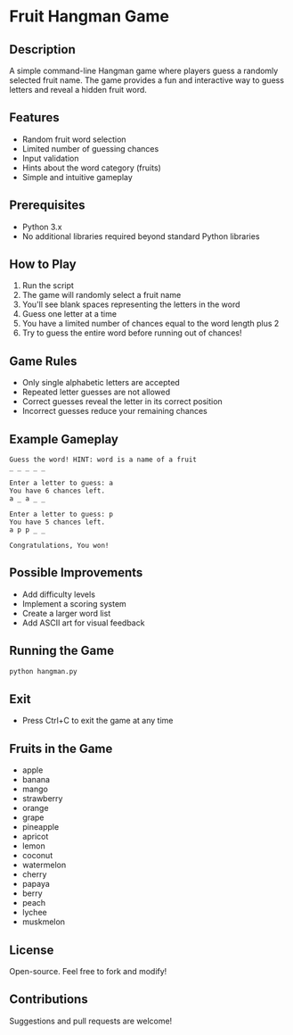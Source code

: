 # Fruit Hangman Game

## Description
A simple command-line Hangman game where players guess a randomly selected fruit name. The game provides a fun and interactive way to guess letters and reveal a hidden fruit word.

## Features
- Random fruit word selection
- Limited number of guessing chances
- Input validation
- Hints about the word category (fruits)
- Simple and intuitive gameplay

## Prerequisites
- Python 3.x
- No additional libraries required beyond standard Python libraries

## How to Play
1. Run the script
2. The game will randomly select a fruit name
3. You'll see blank spaces representing the letters in the word
4. Guess one letter at a time
5. You have a limited number of chances equal to the word length plus 2
6. Try to guess the entire word before running out of chances!

## Game Rules
- Only single alphabetic letters are accepted
- Repeated letter guesses are not allowed
- Correct guesses reveal the letter in its correct position
- Incorrect guesses reduce your remaining chances

## Example Gameplay
```
Guess the word! HINT: word is a name of a fruit
_ _ _ _ _

Enter a letter to guess: a
You have 6 chances left.
a _ a _ _

Enter a letter to guess: p
You have 5 chances left.
a p p _ _

Congratulations, You won!
```

## Possible Improvements
- Add difficulty levels
- Implement a scoring system
- Create a larger word list
- Add ASCII art for visual feedback

## Running the Game
```bash
python hangman.py
```

## Exit
- Press Ctrl+C to exit the game at any time

## Fruits in the Game
- apple
- banana
- mango
- strawberry
- orange
- grape
- pineapple
- apricot
- lemon
- coconut
- watermelon
- cherry
- papaya
- berry
- peach
- lychee
- muskmelon

## License
Open-source. Feel free to fork and modify!

## Contributions
Suggestions and pull requests are welcome!

